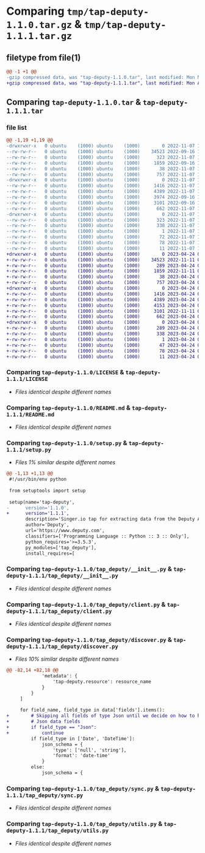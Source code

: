 # Comparing `tmp/tap-deputy-1.1.0.tar.gz` & `tmp/tap-deputy-1.1.1.tar.gz`

## filetype from file(1)

```diff
@@ -1 +1 @@
-gzip compressed data, was "tap-deputy-1.1.0.tar", last modified: Mon Nov  7 14:32:10 2022, max compression
+gzip compressed data, was "tap-deputy-1.1.1.tar", last modified: Mon Apr 24 08:45:37 2023, max compression
```

## Comparing `tap-deputy-1.1.0.tar` & `tap-deputy-1.1.1.tar`

### file list

```diff
@@ -1,19 +1,19 @@
-drwxrwxr-x   0 ubuntu    (1000) ubuntu    (1000)        0 2022-11-07 14:32:10.455867 tap-deputy-1.1.0/
--rw-rw-r--   0 ubuntu    (1000) ubuntu    (1000)    34523 2022-09-16 10:26:28.000000 tap-deputy-1.1.0/LICENSE
--rw-rw-r--   0 ubuntu    (1000) ubuntu    (1000)      323 2022-11-07 14:32:10.455867 tap-deputy-1.1.0/PKG-INFO
--rw-rw-r--   0 ubuntu    (1000) ubuntu    (1000)     1859 2022-09-16 10:26:28.000000 tap-deputy-1.1.0/README.md
--rw-rw-r--   0 ubuntu    (1000) ubuntu    (1000)       38 2022-11-07 14:32:10.455867 tap-deputy-1.1.0/setup.cfg
--rw-rw-r--   0 ubuntu    (1000) ubuntu    (1000)      757 2022-11-07 14:29:31.000000 tap-deputy-1.1.0/setup.py
-drwxrwxr-x   0 ubuntu    (1000) ubuntu    (1000)        0 2022-11-07 14:32:10.455867 tap-deputy-1.1.0/tap_deputy/
--rw-rw-r--   0 ubuntu    (1000) ubuntu    (1000)     1416 2022-11-07 12:44:55.000000 tap-deputy-1.1.0/tap_deputy/__init__.py
--rw-rw-r--   0 ubuntu    (1000) ubuntu    (1000)     4389 2022-11-07 12:44:55.000000 tap-deputy-1.1.0/tap_deputy/client.py
--rw-rw-r--   0 ubuntu    (1000) ubuntu    (1000)     3974 2022-09-16 10:26:28.000000 tap-deputy-1.1.0/tap_deputy/discover.py
--rw-rw-r--   0 ubuntu    (1000) ubuntu    (1000)     3101 2022-09-16 10:26:28.000000 tap-deputy-1.1.0/tap_deputy/sync.py
--rw-rw-r--   0 ubuntu    (1000) ubuntu    (1000)      662 2022-11-07 12:44:55.000000 tap-deputy-1.1.0/tap_deputy/utils.py
-drwxrwxr-x   0 ubuntu    (1000) ubuntu    (1000)        0 2022-11-07 14:32:10.455867 tap-deputy-1.1.0/tap_deputy.egg-info/
--rw-rw-r--   0 ubuntu    (1000) ubuntu    (1000)      323 2022-11-07 14:32:10.000000 tap-deputy-1.1.0/tap_deputy.egg-info/PKG-INFO
--rw-rw-r--   0 ubuntu    (1000) ubuntu    (1000)      338 2022-11-07 14:32:10.000000 tap-deputy-1.1.0/tap_deputy.egg-info/SOURCES.txt
--rw-rw-r--   0 ubuntu    (1000) ubuntu    (1000)        1 2022-11-07 14:32:10.000000 tap-deputy-1.1.0/tap_deputy.egg-info/dependency_links.txt
--rw-rw-r--   0 ubuntu    (1000) ubuntu    (1000)       72 2022-11-07 14:32:10.000000 tap-deputy-1.1.0/tap_deputy.egg-info/entry_points.txt
--rw-rw-r--   0 ubuntu    (1000) ubuntu    (1000)       78 2022-11-07 14:32:10.000000 tap-deputy-1.1.0/tap_deputy.egg-info/requires.txt
--rw-rw-r--   0 ubuntu    (1000) ubuntu    (1000)       11 2022-11-07 14:32:10.000000 tap-deputy-1.1.0/tap_deputy.egg-info/top_level.txt
+drwxrwxr-x   0 ubuntu    (1000) ubuntu    (1000)        0 2023-04-24 08:45:37.949144 tap-deputy-1.1.1/
+-rw-rw-r--   0 ubuntu    (1000) ubuntu    (1000)    34523 2022-11-11 04:31:39.000000 tap-deputy-1.1.1/LICENSE
+-rw-rw-r--   0 ubuntu    (1000) ubuntu    (1000)      289 2023-04-24 08:45:37.949144 tap-deputy-1.1.1/PKG-INFO
+-rw-rw-r--   0 ubuntu    (1000) ubuntu    (1000)     1859 2022-11-11 04:31:39.000000 tap-deputy-1.1.1/README.md
+-rw-rw-r--   0 ubuntu    (1000) ubuntu    (1000)       38 2023-04-24 08:45:37.949144 tap-deputy-1.1.1/setup.cfg
+-rw-rw-r--   0 ubuntu    (1000) ubuntu    (1000)      757 2023-04-24 08:42:59.000000 tap-deputy-1.1.1/setup.py
+drwxrwxr-x   0 ubuntu    (1000) ubuntu    (1000)        0 2023-04-24 08:45:37.949144 tap-deputy-1.1.1/tap_deputy/
+-rw-rw-r--   0 ubuntu    (1000) ubuntu    (1000)     1416 2023-04-24 08:21:57.000000 tap-deputy-1.1.1/tap_deputy/__init__.py
+-rw-rw-r--   0 ubuntu    (1000) ubuntu    (1000)     4389 2023-04-24 08:21:57.000000 tap-deputy-1.1.1/tap_deputy/client.py
+-rw-rw-r--   0 ubuntu    (1000) ubuntu    (1000)     4153 2023-04-24 08:42:59.000000 tap-deputy-1.1.1/tap_deputy/discover.py
+-rw-rw-r--   0 ubuntu    (1000) ubuntu    (1000)     3101 2022-11-11 04:31:39.000000 tap-deputy-1.1.1/tap_deputy/sync.py
+-rw-rw-r--   0 ubuntu    (1000) ubuntu    (1000)      662 2023-04-24 08:21:57.000000 tap-deputy-1.1.1/tap_deputy/utils.py
+drwxrwxr-x   0 ubuntu    (1000) ubuntu    (1000)        0 2023-04-24 08:45:37.949144 tap-deputy-1.1.1/tap_deputy.egg-info/
+-rw-rw-r--   0 ubuntu    (1000) ubuntu    (1000)      289 2023-04-24 08:45:37.000000 tap-deputy-1.1.1/tap_deputy.egg-info/PKG-INFO
+-rw-rw-r--   0 ubuntu    (1000) ubuntu    (1000)      338 2023-04-24 08:45:37.000000 tap-deputy-1.1.1/tap_deputy.egg-info/SOURCES.txt
+-rw-rw-r--   0 ubuntu    (1000) ubuntu    (1000)        1 2023-04-24 08:45:37.000000 tap-deputy-1.1.1/tap_deputy.egg-info/dependency_links.txt
+-rw-rw-r--   0 ubuntu    (1000) ubuntu    (1000)       47 2023-04-24 08:45:37.000000 tap-deputy-1.1.1/tap_deputy.egg-info/entry_points.txt
+-rw-rw-r--   0 ubuntu    (1000) ubuntu    (1000)       78 2023-04-24 08:45:37.000000 tap-deputy-1.1.1/tap_deputy.egg-info/requires.txt
+-rw-rw-r--   0 ubuntu    (1000) ubuntu    (1000)       11 2023-04-24 08:45:37.000000 tap-deputy-1.1.1/tap_deputy.egg-info/top_level.txt
```

### Comparing `tap-deputy-1.1.0/LICENSE` & `tap-deputy-1.1.1/LICENSE`

 * *Files identical despite different names*

### Comparing `tap-deputy-1.1.0/README.md` & `tap-deputy-1.1.1/README.md`

 * *Files identical despite different names*

### Comparing `tap-deputy-1.1.0/setup.py` & `tap-deputy-1.1.1/setup.py`

 * *Files 1% similar despite different names*

```diff
@@ -1,13 +1,13 @@
 #!/usr/bin/env python
 
 from setuptools import setup
 
 setup(name='tap-deputy',
-      version='1.1.0',
+      version='1.1.1',
       description='Singer.io tap for extracting data from the Deputy API',
       author='Deputy',
       url='https://www.deputy.com',
       classifiers=['Programming Language :: Python :: 3 :: Only'],
       python_requires='>=3.5.3',
       py_modules=['tap_deputy'],
       install_requires=[
```

### Comparing `tap-deputy-1.1.0/tap_deputy/__init__.py` & `tap-deputy-1.1.1/tap_deputy/__init__.py`

 * *Files identical despite different names*

### Comparing `tap-deputy-1.1.0/tap_deputy/client.py` & `tap-deputy-1.1.1/tap_deputy/client.py`

 * *Files identical despite different names*

### Comparing `tap-deputy-1.1.0/tap_deputy/discover.py` & `tap-deputy-1.1.1/tap_deputy/discover.py`

 * *Files 10% similar despite different names*

```diff
@@ -82,14 +82,18 @@
             'metadata': {
                 'tap-deputy.resource': resource_name
             }
         }
     ]
 
     for field_name, field_type in data['fields'].items():
+        # Skipping all fields of type Json until we decide on how to handle "[]" as null response
+        # Json data fields
+        if field_type == "Json":
+            continue
         if field_type in ['Date', 'DateTime']:
             json_schema = {
                 'type': ['null', 'string'],
                 'format': 'date-time'
             }
         else:
             json_schema = {
```

### Comparing `tap-deputy-1.1.0/tap_deputy/sync.py` & `tap-deputy-1.1.1/tap_deputy/sync.py`

 * *Files identical despite different names*

### Comparing `tap-deputy-1.1.0/tap_deputy/utils.py` & `tap-deputy-1.1.1/tap_deputy/utils.py`

 * *Files identical despite different names*

